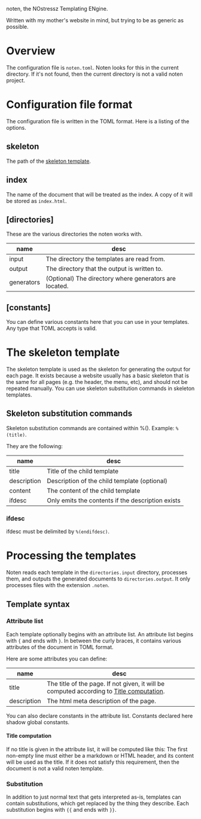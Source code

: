 noten, the NOstressz Templating ENgine.

Written with my mother's website in mind, but trying to be as generic
as possible.

# Overview
The configuration file is `noten.toml`.
Noten looks for this in the current directory.
If it's not found, then the current directory is not a valid noten project.

# Configuration file format
The configuration file is written in the TOML format.
Here is a listing of the options.

## skeleton
The path of the [skeleton template](#the-skeleton-template).

## index
The name of the document that will be treated as the index.
A copy of it will be stored as `index.html`.

## [directories]
These are the various directories the noten works with.

name       | desc
---------- | ----
input      | The directory the templates are read from.
output     | The directory that the output is written to.
generators | (Optional) The directory where generators are located.

## [constants]
You can define various constants here that you can use in your templates.
Any type that TOML accepts is valid.

# The skeleton template
The skeleton template is used as the skeleton for generating the output for each page.
It exists because a website usually has a basic skeleton that is the same
for all pages (e.g. the header, the menu, etc), and should not be repeated
manually. You can use skeleton substitution commands in skeleton templates.

## Skeleton substitution commands
Skeleton substitution commands are contained within %().
Example: `%(title)`.

They are the following:

name            | desc
--------------- | ----
title           | Title of the child template
description     | Description of the child template (optional)
content         | The content of the child template
ifdesc          | Only emits the contents if the description exists

### ifdesc

ifdesc must be delimited by `%(endifdesc)`.

# Processing the templates
Noten reads each template in the `directories.input` directory, processes them,
and outputs the generated documents to `directories.output`.
It only processes files with the extension `.noten`.

## Template syntax
### Attribute list
Each template optionally begins with an attribute list.
An attribute list begins with `{` and ends with `}`.
In between the curly braces, it contains various attributes of the document
in TOML format.

Here are some attributes you can define:

name        | desc
----------- | ----
title       | The title of the page. If not given, it will be computed according to [Title computation](#title-computation).
description | The html meta description of the page.

You can also declare constants in the attribute list.
Constants declared here shadow global constants.

#### Title computation

If no title is given in the attribute list, it will be computed like this:
The first non-empty line must either be a markdown or HTML header, and its content
will be used as the title. If it does not satisfy this requirement, then the document is not
a valid noten template.

### Substitution
In addition to just normal text that gets interpreted as-is, templates can
contain substitutions, which get replaced by the thing they describe.
Each substitution begins with `{{` and ends with `}}`.
